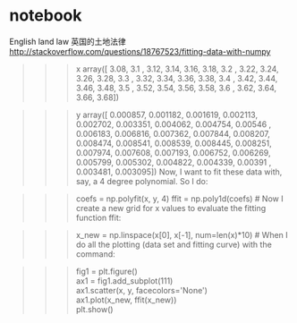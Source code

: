 notebook
========
English land law
英国的土地法律
http://stackoverflow.com/questions/18767523/fitting-data-with-numpy
>>> x
array([ 3.08,  3.1 ,  3.12,  3.14,  3.16,  3.18,  3.2 ,  3.22,  3.24,
    3.26,  3.28,  3.3 ,  3.32,  3.34,  3.36,  3.38,  3.4 ,  3.42,
    3.44,  3.46,  3.48,  3.5 ,  3.52,  3.54,  3.56,  3.58,  3.6 ,
    3.62,  3.64,  3.66,  3.68])

>>> y
array([ 0.000857,  0.001182,  0.001619,  0.002113,  0.002702,  0.003351,
    0.004062,  0.004754,  0.00546 ,  0.006183,  0.006816,  0.007362,
    0.007844,  0.008207,  0.008474,  0.008541,  0.008539,  0.008445,
    0.008251,  0.007974,  0.007608,  0.007193,  0.006752,  0.006269,
    0.005799,  0.005302,  0.004822,  0.004339,  0.00391 ,  0.003481,
    0.003095])
Now, I want to fit these data with, say, a 4 degree polynomial. So I do:

>>> coefs = np.polyfit(x, y, 4)
>>> ffit = np.poly1d(coefs) # Now I create a new grid for x values to evaluate the fitting function ffit:

>>> x_new = np.linspace(x[0], x[-1], num=len(x)*10) # When I do all the plotting (data set and fitting curve) with the command:

>>> fig1 = plt.figure()                                                                                           
>>> ax1 = fig1.add_subplot(111)                                                                                   
>>> ax1.scatter(x, y, facecolors='None')                                                                     
>>> ax1.plot(x_new, ffit(x_new))                                                                     
>>> plt.show()
